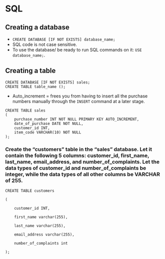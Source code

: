 # SQL

## Creating a database

- `CREATE DATABASE [IF NOT EXISTS] database_name;`
- SQL code is not case sensitive.
- To use the database/ be ready to run SQL commands on it: `USE database_name;`.


## Creating a table

```
CREATE DATABASE [IF NOT EXISTS] sales;
CREATE TABLE table_name ();
```

- Auto_increment = frees you from having to insert all the purchase numbers manually through the `INSERT` command at a later stage.

```
CREATE TABLE sales
(
    purchase_number INT NOT NULL PRIMARY KEY AUTO_INCREMENT,
    date_of_purchase DATE NOT NULL,
    customer_id INT,
    item_code VARCHAR(10) NOT NULL
);
```

### Create the “customers” table in the “sales” database. Let it contain the following 5 columns: customer_id, first_name, last_name, email_address, and number_of_complaints. Let the data types of customer_id and number_of_complaints be integer, while the data types of all other columns be VARCHAR of 255.

```
CREATE TABLE customers                                                 

(

    customer_id INT,

    first_name varchar(255),

    last_name varchar(255),

    email_address varchar(255),

    number_of_complaints int

);

```